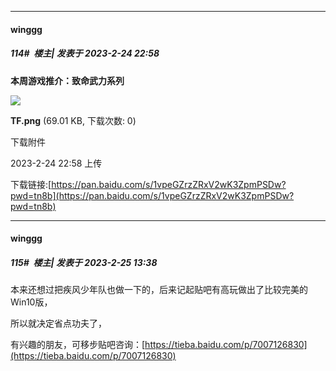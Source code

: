 
*****

####  winggg  
##### 114#         楼主| 发表于 2023-2-24 22:58

<strong>本周游戏推介：致命武力系列</strong>

<img src="https://img.saraba1st.com/forum/202302/24/225823nckuljctcwukwl4j.png" referrerpolicy="no-referrer">

<strong>TF.png</strong> (69.01 KB, 下载次数: 0)

下载附件

2023-2-24 22:58 上传

下载链接:[https://pan.baidu.com/s/1vpeGZrzZRxV2wK3ZpmPSDw?pwd=tn8b](https://pan.baidu.com/s/1vpeGZrzZRxV2wK3ZpmPSDw?pwd=tn8b)


*****

####  winggg  
##### 115#         楼主| 发表于 2023-2-25 13:38

本来还想过把疾风少年队也做一下的，后来记起贴吧有高玩做出了比较完美的Win10版，

所以就决定省点功夫了，

有兴趣的朋友，可移步贴吧咨询：[https://tieba.baidu.com/p/7007126830](https://tieba.baidu.com/p/7007126830)

